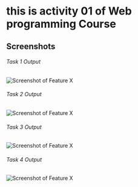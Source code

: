 # this is activity 01 of Web programming Course

##
## Screenshots
###### Task 1 Output
![Screenshot of Feature X]((Task1SS.png))

###### Task 2 Output
![Screenshot of Feature X]((Task2SS.png))

###### Task 3 Output
![Screenshot of Feature X]((Task3SS.png))

###### Task 4 Output
![Screenshot of Feature X]((Task3SS.png))
